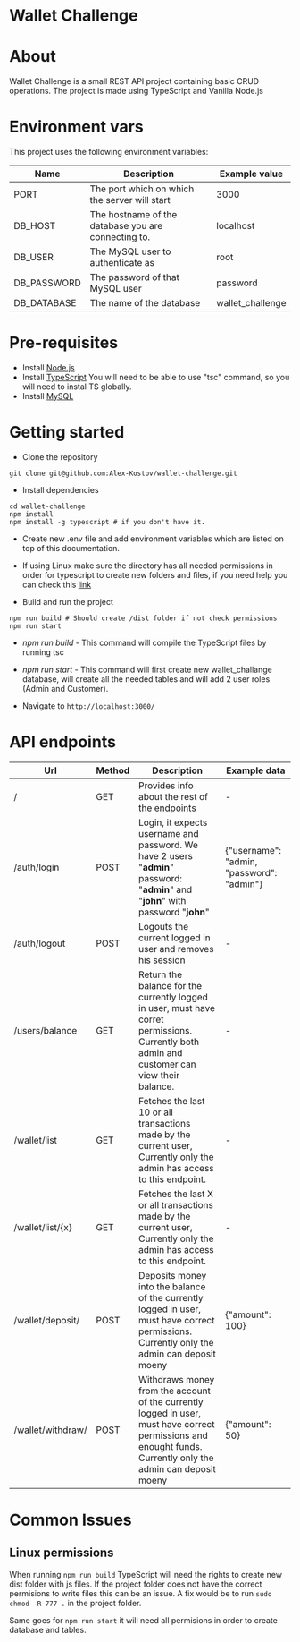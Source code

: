 
# Wallet Challenge

# About
Wallet Challenge is a small REST API project containing basic CRUD operations.
The project is made using TypeScript and Vanilla Node.js

# Environment vars
This project uses the following environment variables:

| Name                          | Description                         | Example value                                  |
| ----------------------------- | ------------------------------------| -----------------------------------------------|
|PORT           | The port which on which the server will start           | 3000      |
|DB_HOST           |   The hostname of the database you are connecting to.         | localhost      |
|DB_USER        | The MySQL user to authenticate as           | root      |
|DB_PASSWORD        | The password of that MySQL user          | password      |
|DB_DATABASE        | The name of the database     | wallet_challenge      |



# Pre-requisites
- Install [Node.js](https://nodejs.org/en/)
- Install [TypeScript](https://www.typescriptlang.org/download) You will need to be able to use "tsc" command, so you will need to instal TS globally.
- Install [MySQL](https://dev.mysql.com/doc/mysql-installation-excerpt/8.0/en/windows-install-archive.html)


# Getting started
- Clone the repository
```
git clone git@github.com:Alex-Kostov/wallet-challenge.git
```
- Install dependencies
```
cd wallet-challenge
npm install
npm install -g typescript # if you don't have it.
```
- Create new .env file and add environment variables which are listed on top of this documentation.
- If using Linux make sure the directory has all needed permissions in order for typescript to create new folders and files, if you need help you can check this [link](https://askubuntu.com/questions/719996/how-can-i-give-full-permission-to-folder-and-subfolder/#answer-934702)

- Build and run the project
```
npm run build # Should create /dist folder if not check permissions
npm run start
```
- *npm run build* - This command will compile the TypeScript files by running tsc

- *npm run start* - This command will first create new wallet_challange database, will create all the needed tables and will add 2 user roles (Admin and Customer).

-  Navigate to `http://localhost:3000/`

# API endpoints

| Url                          | Method                         | Description  | Example data                              |
| ----------------------------- | -------------------------| ------------------------------------------| ------------------------------------ |
|  /          |  GET           |   Provides info about the rest of the endpoints    |  - |
|  /auth/login         |  POST           |   Login, it expects username and password. We have 2 users "**admin**" password: "**admin**" and "**john**" with password "**john**"     |  {"username": "admin, "password": "admin"} |
|  /auth/logout         |  POST           |  Logouts the current logged in user and removes his session    |  - |
|  /users/balance        |  GET           | Return the balance for the currently logged in user, must have corret permissions. Currently both admin and customer can view their balance.   |  - |
|  /wallet/list       |  GET           | Fetches the last 10 or all transactions made by the current user, Currently only the admin has access to this endpoint.   |  - |
|  /wallet/list/{x}   |  GET           | Fetches the last X or all transactions made by the current user, Currently only the admin has access to this endpoint.   |  - |
|  /wallet/deposit/   |  POST           | Deposits money into the balance of the currently logged in user, must have correct permissions. Currently only the admin can deposit moeny   |  {"amount":  100} |
|  /wallet/withdraw/   |  POST           | Withdraws money from the account of the currently logged in user, must have correct permissions and enought funds. Currently only the admin can deposit moeny   |  {"amount":  50} |

# Common Issues

## Linux permissions
When running `npm run build` TypeScript will need the rights to create new dist folder with js files. 
If the project folder does not have the correct permisions to write files this can be an issue.
A fix would be to run `sudo chmod -R 777 .` in the project folder.

Same goes for `npm run start` it will need all permisions in order to create database and tables.